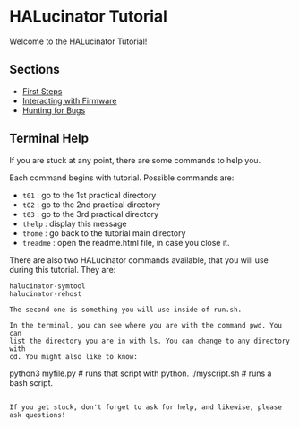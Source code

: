 
# HALucinator Tutorial

Welcome to the HALucinator Tutorial!

## Sections

 * [First Steps](01-firststeps/README.html)
 * [Interacting with Firmware](02-interact/README.html)
 * [Hunting for Bugs](03-bugs/README.html)

## Terminal Help

If you are stuck at any point, there are some commands to help you.

Each command begins with tutorial. Possible commands are:

 - `t01`         : go to the 1st practical directory
 - `t02`         : go to the 2nd practical directory
 - `t03`        : go to the 3rd practical directory
 - `thelp`       : display this message
 - `thome`       : go back to the tutorial main directory
 - `treadme`     : open the readme.html file, in case you close it.

There are also two HALucinator commands available, that you will use 
during this tutorial. They are:

```
halucinator-symtool
halucinator-rehost

The second one is something you will use inside of run.sh.

In the terminal, you can see where you are with the command pwd. You can 
list the directory you are in with ls. You can change to any directory with 
cd. You might also like to know:

```
python3 myfile.py   # runs that script with python.
./myscript.sh       # runs a bash script.
```

If you get stuck, don't forget to ask for help, and likewise, please 
ask questions!
